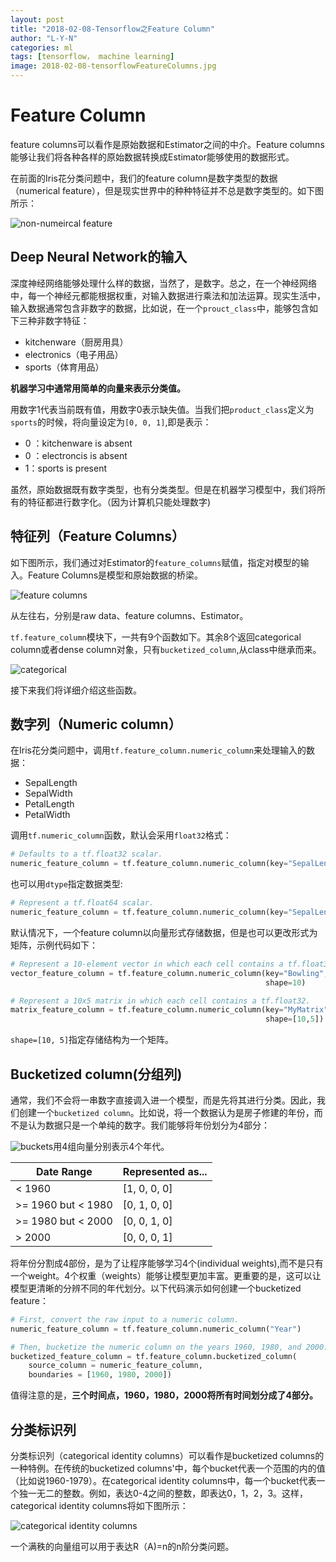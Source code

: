 ```yaml
---
layout: post
title: "2018-02-08-Tensorflow之Feature Column"
author: "L-Y-N"
categories: ml
tags: [tensorflow， machine learning]
image: 2018-02-08-tensorflowFeatureColumns.jpg
---
```


# Feature Column

feature columns可以看作是原始数据和Estimator之间的中介。Feature columns能够让我们将各种各样的原始数据转换成Estimator能够使用的数据形式。

在前面的Iris花分类问题中，我们的feature column是数字类型的数据（numerical feature），但是现实世界中的种种特征并不总是数字类型的。如下图所示：

![non-numeircal feature](https://www.tensorflow.org/images/feature_columns/feature_cloud.jpg)

## Deep Neural Network的输入

深度神经网络能够处理什么样的数据，当然了，是数字。总之，在一个神经网络中，每一个神经元都能根据权重，对输入数据进行乘法和加法运算。现实生活中，输入数据通常包含非数字的数据，比如说，在一个`prouct_class`中，能够包含如下三种非数字特征：

- kitchenware（厨房用具）
- electronics（电子用品）
- sports（体育用品）

**机器学习中通常用简单的向量来表示分类值。**

用数字1代表当前既有值，用数字0表示缺失值。当我们把`product_class`定义为`sports`的时候，将向量设定为`[0, 0, 1]`,即是表示：

- 0 ：kitchenware is absent
- 0  ：electroncis is absent
- 1：sports is present

虽然，原始数据既有数字类型，也有分类类型。但是在机器学习模型中，我们将所有的特征都进行数字化。（因为计算机只能处理数字)

## 特征列（Feature Columns）

如下图所示，我们通过对Estimator的`feature_columns`赋值，指定对模型的输入。Feature Columns是模型和原始数据的桥梁。

![feature columns](https://www.tensorflow.org/images/feature_columns/inputs_to_model_bridge.jpg)

从左往右，分别是raw data、feature columns、Estimator。

`tf.feature_column`模块下，一共有9个函数如下。其余8个返回categorical column或者dense column对象，只有`bucketized_column`,从class中继承而来。

![categorical](https://www.tensorflow.org/images/feature_columns/some_constructors.jpg)

接下来我们将详细介绍这些函数。

##  数字列（Numeric column）

在Iris花分类问题中，调用`tf.feature_column.numeric_column`来处理输入的数据：

- SepalLength
- SepalWidth
- PetalLength
- PetalWidth

调用`tf.numeric_column`函数，默认会采用`float32`格式：

```python
# Defaults to a tf.float32 scalar.
numeric_feature_column = tf.feature_column.numeric_column(key="SepalLength")
```

也可以用`dtype`指定数据类型:

```python
# Represent a tf.float64 scalar.
numeric_feature_column = tf.feature_column.numeric_column(key="SepalLength",dtype=tf.float64)
```

默认情况下，一个feature column以向量形式存储数据，但是也可以更改形式为矩阵，示例代码如下：

```python
# Represent a 10-element vector in which each cell contains a tf.float32.
vector_feature_column = tf.feature_column.numeric_column(key="Bowling",
                                                         shape=10)

# Represent a 10x5 matrix in which each cell contains a tf.float32.
matrix_feature_column = tf.feature_column.numeric_column(key="MyMatrix",
                                                         shape=[10,5])
```

`shape=[10, 5]`指定存储结构为一个矩阵。

## Bucketized column(分组列)

通常，我们不会将一串数字直接调入进一个模型，而是先将其进行分类。因此，我们创建一个`bucketized column`。比如说，将一个数据认为是房子修建的年份，而不是认为数据只是一个单纯的数字。我们能够将年份划分为4部分：

![buckets](https://www.tensorflow.org/images/feature_columns/bucketized_column.jpg)用4组向量分别表示4个年代。

| Date Range         | Represented as... |
| ------------------ | ----------------- |
| < 1960             | [1, 0, 0, 0]      |
| >= 1960 but < 1980 | [0, 1, 0, 0]      |
| >= 1980 but < 2000 | [0, 0, 1, 0]      |
| > 2000             | [0, 0, 0, 1]      |

将年份分割成4部份，是为了让程序能够学习4个(individual weights),而不是只有一个weight。4个权重（weights）能够让模型更加丰富。更重要的是，这可以让模型更清晰的分辨不同的年代划分。以下代码演示如何创建一个bucketized feature：

```python
# First, convert the raw input to a numeric column.
numeric_feature_column = tf.feature_column.numeric_column("Year")

# Then, bucketize the numeric column on the years 1960, 1980, and 2000.
bucketized_feature_column = tf.feature_column.bucketized_column(
    source_column = numeric_feature_column,
    boundaries = [1960, 1980, 2000])
```

值得注意的是，**三个时间点，1960，1980，2000将所有时间划分成了4部分。**

## 分类标识列

分类标识列（categorical identity columns）可以看作是bucketized columns的一种特例。在传统的bucketized columns'中，每个bucket代表一个范围的内的值（比如说1960-1979）。在categorical identity columns中，每一个bucket代表一个独一无二的整数。例如，表达0-4之间的整数，即表达0，1，2，3。这样，categorical identity columns将如下图所示：

![categorical identity columns](https://www.tensorflow.org/images/feature_columns/categorical_column_with_identity.jpg)

一个满秩的向量组可以用于表达R（A)=n的n阶分类问题。